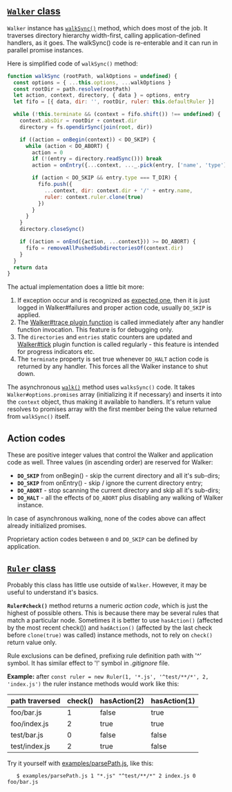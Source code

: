 ## [`Walker` class](Walker.md)
`Walker` instance has 
[`walkSync()`](Walker.md#Walker+walkSync) method,
which does most of the job. It traverses directory hierarchy width-first,
calling application-defined handlers, as it goes. The walkSync() code
is re-enterable and it can run in parallel promise instances.

Here is simplified code of `walkSync()` method:
```javascript
function walkSync (rootPath, walkOptions = undefined) {
  const options = { ...this.options, ...walkOptions }
  const rootDir = path.resolve(rootPath)
  let action, context, directory, { data } = options, entry
  let fifo = [{ data, dir: '', rootDir, ruler: this.defaultRuler }]

  while (!this.terminate && (context = fifo.shift()) !== undefined) {
    context.absDir = rootDir + context.dir
    directory = fs.opendirSync(join(root, dir))

    if ((action = onBegin(context)) < DO_SKIP) {
      while (action < DO_ABORT) {
        action = 0
        if (!(entry = directory.readSync())) break
        action = onEntry({...context, ..._.pick(entry, ['name', 'type'])})

        if (action < DO_SKIP && entry.type === T_DIR) {
          fifo.push({
            ...context, dir: context.dir + '/' + entry.name,
            ruler: context.ruler.clone(true)
          })
        }
      }
    }
    directory.closeSync()

    if ((action = onEnd({action, ...context})) >= DO_ABORT) {
      fifo = removeAllPushedSubdirectoriesOf(context.dir)
    }
  }
  return data
}
```
The actual implementation does a little bit more:
   1. If exception occur and is recognized as [expected one](Walker.md#Walker+expectedErrors),
   then it is just logged in Walker#failures and proper action code, usually
   `DO_SKIP` is applied.
   1. The [Walker#trace plugin function](Walker.md#Walker+trace) is called immediately
   after any handler function invocation. This feature is for debugging only.
   1. The `directories` and `entries` static counters are updated and 
   [Walker#tick](Walker.md#Walker+tick) plugin function is called regularly -
   this feature is intended for progress indicators etc.
   1. The `terminate` property is set true whenever `DO_HALT` action code is returned
   by any handler. This forces all the Walker instance to shut down.

The asynchronous [`walk()`](Walker.md#Walker+walk) method uses `walksSync()` code.
It takes `Walker#options.promises` array (initializing it if necessary)
and inserts it into the `context` object, thus making it available to
handlers. It's return value resolves to promises array with the first member being
the value returned from `walkSync()` itself.

## Action codes
These are positive integer values that control the Walker and application code as well.
Three values (in ascending order) are reserved for Walker:
   * **`DO_SKIP`** from onBegin() - skip the current directory and all it's sub-dirs;
   * **`DO_SKIP`** from onEntry() - skip / ignore the current directory entry;
   * **`DO_ABORT`** - stop scanning the current directory and skip all it's sub-dirs;
   * **`DO_HALT`** - all the effects of `DO_ABORT` plus disabling any walking of Walker instance.
   
In case of asynchronous walking, none of the codes above can affect already initialized promises.

Proprietary action codes between `0` and `DO_SKIP` can be defined by application.

## [`Ruler` class](Ruler.md)
Probably this class has little use outside of `Walker`. However, it may be useful
to understand it's basics.

**`Ruler#check()`** method returns a numeric _action code_, which is just the highest of possible others.
This is because there may be several rules that match a particular node.
Sometimes it is better to use `hasAction()` (affected by the most recent check()) and 
`hadAction()` (affected by the last check before `clone(true)` was called)
instance methods, not to rely on `check()` return value only.

Rule exclusions can be defined, prefixing rule definition path with '^' symbol.
It has similar effect to '!' symbol in _.gitignore_ file.

**Example:** after `const ruler = new Ruler(1, '*.js', '^test/**/*', 2, 'index.js')`
the ruler instance methods would work like this:

| path traversed | check() | hasAction(2) | hasAction(1) |
| :-- | --- | --- | --- |
| foo/bar.js | 1 | false | true |
| foo/index.js | 2 | true | true |
| test/bar.js | 0 | false | false |
| test/index.js | 2 | true | false |

Try it yourself with [examples/parsePath.js](../examples/parse.js), like this:
```
   $ examples/parsePath.js 1 "*.js" "^test/**/*" 2 index.js 0 foo/bar.js
```
